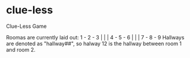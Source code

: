 # clue-less
Clue-Less Game

Roomas are currently laid out: 1 - 2 - 3
                               |   |   |
			  				   4 - 5 - 6
							   |   |   |
							   7 - 8 - 9
Hallways are denoted as "hallway##", so halway 12 is the hallway between room 1 and room 2.
